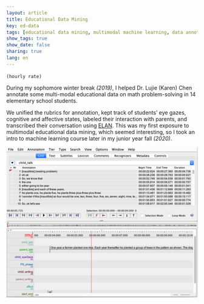 ```yaml
---
layout: article
title: Educational Data Mining 
key: ed-data
tags: [educational data mining, multimodal machine learning, data annotation, math learning analytics， help-seeking behavior]
show_tags: true
show_date: false
sharing: true
lang: en
---
```


`(hourly rate)`

During my sophomore winter break *(2019)*, I helped Dr. Lujie (Karen) Chen annotate some multi-modal educational data on math problem-solving in 14 elementary school students. 

We unified the rubrics for annotation, kept track of students’ eye gazes, cognitive and affective states, labeled their interaction with parents, and transcribed their conversation using [ELAN]. This was my first exposure to multimodal educational data mining, which seemed interesting, so I took an intro to machine learning course later in my junior year fall *(2020)*. 

![](/assets/images/ELAN.png)

<!--more-->

[ELAN]: https://archive.mpi.nl/tla/elan